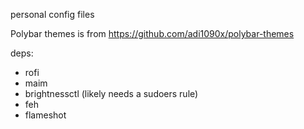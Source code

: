 personal config files

Polybar themes is from https://github.com/adi1090x/polybar-themes

deps:

- rofi
- maim
- brightnessctl (likely needs a sudoers rule)
- feh
- flameshot

